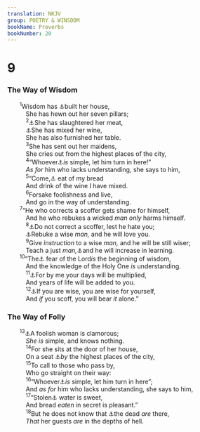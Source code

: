 ```yaml
---
translation: NKJV
group: POETRY & WINSDOM
bookName: Proverbs 
bookNumber: 20
---
```


<div class="title"><h1>9</h1><h3>The Way of Wisdom</h3></div>
<span class="verse ch_9_1">  <sup>1</sup>Wisdom has <a data-toggle="tooltip" data-placement="bottom" title="(Matt. 16:18; 1 Cor. 3:9, 10; Eph. 2:20–22; 1 Pet. 2:5)">⚓</a>built her house,<br/>   She has hewn out her seven pillars;<br/></span>
<span class="verse ch_9_2">   <sup>2</sup><a data-toggle="tooltip" data-placement="bottom" title="Matt. 22:4">⚓</a>She has slaughtered her meat,<br/>   <a data-toggle="tooltip" data-placement="bottom" title="Prov. 23:30">⚓</a>She has mixed her wine,<br/>   She has also furnished her table.<br/></span>
<span class="verse ch_9_3">   <sup>3</sup>She has sent out her maidens,<br/>   She cries out from the highest places of the city,<br/></span>
<span class="verse ch_9_4">   <sup>4</sup>“Whoever<a data-toggle="tooltip" data-placement="bottom" title="Ps. 19:7">⚓</a><i>is</i> simple, let him turn in here!”<br/>   <i>As</i> <i>for</i> him who lacks understanding, she says to him,<br/></span>
<span class="verse ch_9_5">   <sup>5</sup>“Come,<a data-toggle="tooltip" data-placement="bottom" title="Song 5:1; Is. 55:1; (John 6:27)">⚓</a> eat of my bread<br/>   And drink of the wine I have mixed.<br/></span>
<span class="verse ch_9_6">   <sup>6</sup>Forsake foolishness and live,<br/>   And go in the way of understanding.<br/></span>
<span class="verse ch_9_7">  <sup>7</sup>“He who corrects a scoffer gets shame for himself,<br/>   And he who rebukes a wicked <i>man</i> <i>only</i> harms himself.<br/></span>
<span class="verse ch_9_8">   <sup>8</sup><a data-toggle="tooltip" data-placement="bottom" title="Prov. 15:12; Matt. 7:6">⚓</a>Do not correct a scoffer, lest he hate you;<br/>   <a data-toggle="tooltip" data-placement="bottom" title="Ps. 141:5; Prov. 10:8">⚓</a>Rebuke a wise <i>man,</i> and he will love you.<br/></span>
<span class="verse ch_9_9">   <sup>9</sup>Give <i>instruction</i> to a wise <i>man,</i> and he will be still wiser;<br/>   Teach a just <i>man,</i><a data-toggle="tooltip" data-placement="bottom" title="(Matt. 13:12)">⚓</a>and he will increase in learning.<br/></span>
<span class="verse ch_9_10">  <sup>10</sup>“The<a data-toggle="tooltip" data-placement="bottom" title="Job 28:28; Ps. 111:10; Prov. 1:7">⚓</a> fear of the Lord<i>is</i> the beginning of wisdom,<br/>   And the knowledge of the Holy One <i>is</i> understanding.<br/></span>
<span class="verse ch_9_11">   <sup>11</sup><a data-toggle="tooltip" data-placement="bottom" title="Prov. 3:2, 16">⚓</a>For by me your days will be multiplied,<br/>   And years of life will be added to you.<br/></span>
<span class="verse ch_9_12">   <sup>12</sup><a data-toggle="tooltip" data-placement="bottom" title="Job 35:6, 7; Prov. 16:26">⚓</a>If you are wise, you are wise for yourself,<br/>   And <i>if</i> you scoff, you will bear <i>it</i> alone.”<br/></span>
<div class="title"><h3>The Way of Folly</h3></div>
<span class="verse ch_9_13">  <sup>13</sup><a data-toggle="tooltip" data-placement="bottom" title="Prov. 7:11">⚓</a>A foolish woman is clamorous;<br/>   <i>She</i> <i>is</i> simple, and knows nothing.<br/></span>
<span class="verse ch_9_14">   <sup>14</sup>For she sits at the door of her house,<br/>   On a seat <a data-toggle="tooltip" data-placement="bottom" title="Prov. 9:3">⚓</a><i>by</i> the highest places of the city,<br/></span>
<span class="verse ch_9_15">   <sup>15</sup>To call to those who pass by,<br/>   Who go straight on their way:<br/></span>
<span class="verse ch_9_16">   <sup>16</sup>“Whoever<a data-toggle="tooltip" data-placement="bottom" title="Prov. 7:7, 8">⚓</a><i>is</i> simple, let him turn in here”;<br/>   And <i>as</i> <i>for</i> him who lacks understanding, she says to him,<br/></span>
<span class="verse ch_9_17">   <sup>17</sup>“Stolen<a data-toggle="tooltip" data-placement="bottom" title="Prov. 20:17">⚓</a> water is sweet,<br/>   And bread <i>eaten</i> in secret is pleasant.”<br/></span>
<span class="verse ch_9_18">   <sup>18</sup>But he does not know that <a data-toggle="tooltip" data-placement="bottom" title="Prov. 2:18; 7:27">⚓</a>the dead <i>are</i> there,<br/>   <i>That</i> her guests <i>are</i> in the depths of hell.<br/></span>
